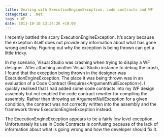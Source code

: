 ```yaml
---
title: Dealing with ExecutionEngineException, code contracts and WF
categories : .Net
tags : WF
date: 2011-10-10 13:34:20 +10:00
---
```


I recently battled the scary ExecutionEngineException. It’s scary because the exception itself does not provide any information about what has gone wrong and why. Figuring out why the exception is being thrown can get a little tricky.

In my scenario, Visual Studio was crashing when trying to display a WF designer. After attaching another Visual Studio instance to debug the crash, I found that the exception being thrown in the designer was ExecutionEngineException. The place it was being thrown was in an evaluation of a Code Contract (Requires<ArgumentNullException&gt;). I quickly realised that I had added some code contracts into my WF design assembly but not enabled the code contract rewriter for compiling the assembly. Rather than throwing an ArgumentNullException for a given condition, the contract was not correctly written into the assembly and the framework threw ExecutionEngineException instead.

The ExecutionEngineException appears to be a fairly low level exception. Unfortunately its use in Code Contracts is confusing because of the lack of information about what is going wrong and how the developer should fix it.


